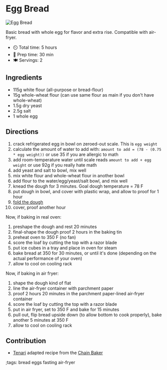 # Egg Bread

![Egg Bread](pix/egg-bread.webp)

Basic bread with whole egg for flavor and extra rise. Compatible with air-fryer.

- ⏲️  Total time: 5 hours
- 🍳 Prep time: 30 min
- 🍽️ Servings: 2

## Ingredients

- 115g white flour (all-purpose or bread-flour)
- 15g whole-wheat flour (can use same flour as main if you don't have whole-wheat)
- 1.5g dry yeast
- 2.5g salt
- 1 whole egg

## Directions

1. crack refrigerated egg in bowl on zeroed-out scale. This is `egg weight`
2. calculate the amount of water to add with: `amount to add = (78 - (0.75 * egg weight))` or use 35 if you are allergic to math
3. add room-temperature water until scale reads `amount to add + egg weight` or use 92g if you really hate math
4. add yeast and salt to bowl, mix well
5. mix white flour and whole-wheat flour in another bowl
6. add flour to the water/egg/yeast/salt bowl, and mix well
7. knead the dough for 3 minutes. Goal dough temperature = 78 F
8. put dough in bowl, and cover with plastic wrap, and allow to proof for 1 hour
9. [fold the dough](https://youtu.be/haQf0LLDZnc?t=327)
10. cover, proof another hour

Now, if baking in real oven:

1. preshape the dough and rest 20 minutes
2. final-shape the dough proof 2 hours in the baking tin
3. preheat oven to 350 F (no fan)
4. score the loaf by cutting the top with a razor blade
5. put ice cubes in a tray and place in oven for steam
6. bake bread at 350 for 30 minutes, or until it's done (depending on the actual performance of your oven)
7. allow to cool on cooling rack

Now, if baking in air fryer:

1. shape the dough kind of flat
2. line the air-fryer container with parchment paper
3. proof 2 hours 20 minutes in the parchment paper-lined air-fryer container
4. score the loaf by cutting the top with a razor blade
5. put in air fryer, set to 350 F and bake for 15 minutes
6. pull out, flip bread upside down (to allow bottom to cook properly), bake another 5 minutes at 350 F
7. allow to cool on cooling rack

## Contribution

- [Tenari](https://github.com/Tenari) adapted recipe from the [Chain Baker](https://www.chainbaker.com/eggs/)

;tags: bread eggs fasting air-fryer
